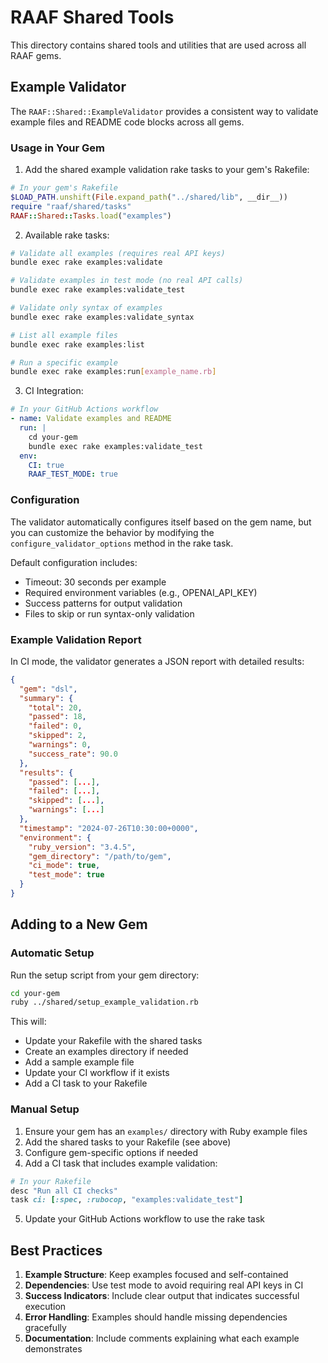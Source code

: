 # RAAF Shared Tools

This directory contains shared tools and utilities that are used across all RAAF gems.

## Example Validator

The `RAAF::Shared::ExampleValidator` provides a consistent way to validate example files and README code blocks across all gems.

### Usage in Your Gem

1. Add the shared example validation rake tasks to your gem's Rakefile:

```ruby
# In your gem's Rakefile
$LOAD_PATH.unshift(File.expand_path("../shared/lib", __dir__))
require "raaf/shared/tasks"
RAAF::Shared::Tasks.load("examples")
```

2. Available rake tasks:

```bash
# Validate all examples (requires real API keys)
bundle exec rake examples:validate

# Validate examples in test mode (no real API calls)
bundle exec rake examples:validate_test

# Validate only syntax of examples
bundle exec rake examples:validate_syntax

# List all example files
bundle exec rake examples:list

# Run a specific example
bundle exec rake examples:run[example_name.rb]
```

3. CI Integration:

```yaml
# In your GitHub Actions workflow
- name: Validate examples and README
  run: |
    cd your-gem
    bundle exec rake examples:validate_test
  env:
    CI: true
    RAAF_TEST_MODE: true
```

### Configuration

The validator automatically configures itself based on the gem name, but you can customize the behavior by modifying the `configure_validator_options` method in the rake task.

Default configuration includes:
- Timeout: 30 seconds per example
- Required environment variables (e.g., OPENAI_API_KEY)
- Success patterns for output validation
- Files to skip or run syntax-only validation

### Example Validation Report

In CI mode, the validator generates a JSON report with detailed results:

```json
{
  "gem": "dsl",
  "summary": {
    "total": 20,
    "passed": 18,
    "failed": 0,
    "skipped": 2,
    "warnings": 0,
    "success_rate": 90.0
  },
  "results": {
    "passed": [...],
    "failed": [...],
    "skipped": [...],
    "warnings": [...]
  },
  "timestamp": "2024-07-26T10:30:00+0000",
  "environment": {
    "ruby_version": "3.4.5",
    "gem_directory": "/path/to/gem",
    "ci_mode": true,
    "test_mode": true
  }
}
```

## Adding to a New Gem

### Automatic Setup

Run the setup script from your gem directory:

```bash
cd your-gem
ruby ../shared/setup_example_validation.rb
```

This will:
- Update your Rakefile with the shared tasks
- Create an examples directory if needed
- Add a sample example file
- Update your CI workflow if it exists
- Add a CI task to your Rakefile

### Manual Setup

1. Ensure your gem has an `examples/` directory with Ruby example files
2. Add the shared tasks to your Rakefile (see above)
3. Configure gem-specific options if needed
4. Add a CI task that includes example validation:

```ruby
# In your Rakefile
desc "Run all CI checks"
task ci: [:spec, :rubocop, "examples:validate_test"]
```

5. Update your GitHub Actions workflow to use the rake task

## Best Practices

1. **Example Structure**: Keep examples focused and self-contained
2. **Dependencies**: Use test mode to avoid requiring real API keys in CI
3. **Success Indicators**: Include clear output that indicates successful execution
4. **Error Handling**: Examples should handle missing dependencies gracefully
5. **Documentation**: Include comments explaining what each example demonstrates